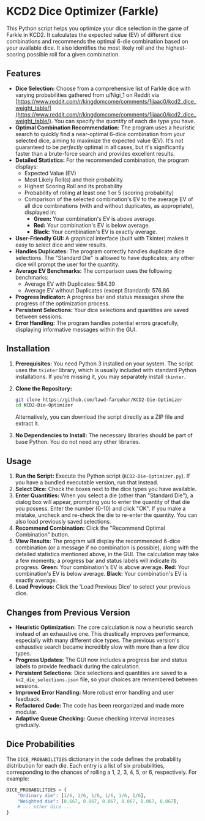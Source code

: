 # KCD2 Dice Optimizer (Farkle)

This Python script helps you optimize your dice selection in the game of Farkle in KCD2. It calculates the expected value (EV) of different dice combinations and recommends the optimal 6-die combination based on your available dice. It also identifies the most likely roll and the highest-scoring possible roll for a given combination.

## Features

*   **Dice Selection:** Choose from a comprehensive list of Farkle dice with varying probabilities gathered from u/Nigi_1 on Reddit via [https://www.reddit.com/r/kingdomcome/comments/1ijaac0/kcd2_dice_weight_table/](https://www.reddit.com/r/kingdomcome/comments/1ijaac0/kcd2_dice_weight_table/). You can specify the *quantity* of each die type you have.
*   **Optimal Combination Recommendation:** The program uses a heuristic search to quickly find a near-optimal 6-dice combination from your selected dice, aiming to maximize the expected value (EV).  It's not guaranteed to be *perfectly* optimal in all cases, but it's significantly faster than a brute-force search and provides excellent results.
*   **Detailed Statistics:** For the recommended combination, the program displays:
    *   Expected Value (EV)
    *   Most Likely Roll(s) and their probability
    *   Highest Scoring Roll and its probability
    *   Probability of rolling at least one 1 or 5 (scoring probability)
    *   Comparison of the selected combination's EV to the average EV of all dice combinations (with and without duplicates, as appropriate), displayed in:
        *   **Green:** Your combination's EV is above average.
        *   **Red:** Your combination's EV is below average.
        *   **Black:** Your combination's EV is exactly average.
*   **User-Friendly GUI:** A graphical interface (built with Tkinter) makes it easy to select dice and view results.
*   **Handles Duplicates:** The program correctly handles duplicate dice selections.  The "Standard Die" is allowed to have duplicates; any other dice will prompt the user for the quantity.
*   **Average EV Benchmarks:** The comparison uses the following benchmarks:
    *   Average EV with Duplicates: 584.39
    *   Average EV without Duplicates (except Standard): 576.86
*   **Progress Indicator:**  A progress bar and status messages show the progress of the optimization process.
*   **Persistent Selections:** Your dice selections and quantities are saved between sessions.
*   **Error Handling:** The program handles potential errors gracefully, displaying informative messages within the GUI.



## Installation

1.  **Prerequisites:** You need Python 3 installed on your system.  The script uses the `tkinter` library, which is usually included with standard Python installations. If you're missing it, you may separately install `tkinter`.
2.  **Clone the Repository:**

    ```bash
    git clone https://github.com/lawd-farquhar/KCD2-Die-Optimizer
    cd KCD2-Die-Optimizer
    ```

    Alternatively, you can download the script directly as a ZIP file and extract it.
3.  **No Dependencies to Install:** The necessary libraries should be part of base Python.  You do not need any other libraries.

## Usage

1.  **Run the Script:** Execute the Python script (`KCD2-Die-Optimizer.py`).  If you have a bundled executable version, run that instead.
2.  **Select Dice:** Check the boxes next to the dice types you have available.
3.  **Enter Quantities:** When you select a die (other than "Standard Die"), a dialog box will appear, prompting you to enter the quantity of that die you possess. Enter the number (0-10) and click "OK". If you make a mistake, uncheck and re-check the die to re-enter the quantity.  You can also load previously saved selections.
4.  **Recommend Combination:** Click the "Recommend Optimal Combination" button.
5.  **View Results:** The program will display the recommended 6-dice combination (or a message if no combination is possible), along with the detailed statistics mentioned above, in the GUI.  The calculation may take a few moments; a progress bar and status labels will indicate its progress.
	**Green:** Your combination's EV is above average.
	**Red:** Your combination's EV is below average.
	**Black:** Your combination's EV is exactly average.
6.  **Load Previous:** Click the 'Load Previous Dice' to select your previous dice.

## Changes from Previous Version

*   **Heuristic Optimization:** The core calculation is now a heuristic search instead of an exhaustive one. This drastically improves performance, especially with many different dice types.  The previous version's exhaustive search became incredibly slow with more than a few dice types.
*   **Progress Updates:**  The GUI now includes a progress bar and status labels to provide feedback during the calculation.
*   **Persistent Selections:**  Dice selections and quantities are saved to a `kc2_die_selections.json` file, so your choices are remembered between sessions.
*   **Improved Error Handling:** More robust error handling and user feedback.
*   **Refactored Code:**  The code has been reorganized and made more modular.
*   **Adaptive Queue Checking:** Queue checking interval increases gradually.


## Dice Probabilities

The `DICE_PROBABILITIES` dictionary in the code defines the probability distribution for each die.  Each entry is a list of six probabilities, corresponding to the chances of rolling a 1, 2, 3, 4, 5, or 6, respectively.  For example:

```python
DICE_PROBABILITIES = {
    "Ordinary die": [1/6, 1/6, 1/6, 1/6, 1/6, 1/6],
    "Weighted die": [0.667, 0.067, 0.067, 0.067, 0.067, 0.067],
    # ... other dice ...
}



